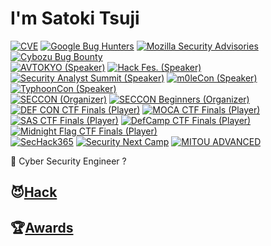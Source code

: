 # I'm Satoki Tsuji
[![CVE](https://img.shields.io/badge/CVE-11-f68826.svg)](https://www.cve.org/) 
[![Google Bug Hunters](https://img.shields.io/badge/Google_Bug_Hunters-4-202124.svg)](https://bughunters.google.com/profile/577f4342-b9c0-4049-9c54-ca5c2d1bb102) 
[![Mozilla Security Advisories](https://img.shields.io/badge/Firefox_Bug_Bounty_Rewards-4-ffffff.svg)](https://bugzilla.mozilla.org/user_profile?user_id=706819) 
[![Cybozu Bug Bounty](https://img.shields.io/badge/Cybozu_Bug_Bounty-8-64bdd4.svg)](https://cybozu.co.jp/products/bug-bounty/)  
[![AVTOKYO (Speaker)](https://img.shields.io/badge/AVTOKYO_(Speaker)-2020,_2023,_2024-000000.svg)](https://www.avtokyo.org/) 
[![Hack Fes. (Speaker)](https://img.shields.io/badge/Hack_Fes._(Speaker)-2024-0d6fb8.svg)](https://www.hacker.or.jp/hack-fes-2024/) 
[![Security Analyst Summit (Speaker)](https://img.shields.io/badge/Security_Analyst_Summit_(Speaker)-2024-37ddd9.svg)](https://thesascon.com/) 
[![m0leCon (Speaker)](https://img.shields.io/badge/m0leCon_(Speaker)-2025-294b3c.svg)](https://m0lecon.it/) 
[![TyphoonCon (Speaker)](https://img.shields.io/badge/TyphoonCon_(Speaker)-2025-00a9b0.svg)](https://typhooncon.com/)  
[![SECCON (Organizer)](https://img.shields.io/badge/SECCON_(Organizer)-2023--24-e41012.svg)](https://www.seccon.jp/) 
[![SECCON Beginners (Organizer)](https://img.shields.io/badge/SECCON_Beginners_(Organizer)-2021--24-66ee33.svg)](https://www.seccon.jp/)  
[![DEF CON CTF Finals (Player)](https://img.shields.io/badge/DEF_CON_CTF_Finals_(Player)-30,_31,_32,_33-7777ff.svg)](https://defcon.org/) 
[![MOCA CTF Finals (Player)](https://img.shields.io/badge/MOCA_CTF_Finals_(Player)-2024-37e176.svg)](https://moca.camp/) 
[![SAS CTF Finals (Player)](https://img.shields.io/badge/SAS_CTF_Finals_(Player)-2024-37ddd9.svg)](https://ctf.thesascon.com/) 
[![DefCamp CTF Finals (Player)](https://img.shields.io/badge/DefCamp_CTF_Finals_(Player)-2024-0071ce.svg)](https://def.camp/) 
[![Midnight Flag CTF Finals (Player)](https://img.shields.io/badge/Midnight_Flag_CTF_Finals_(Player)-2025-6f31a7.svg)](https://midnightflag.fr/)  
[![SecHack365](https://img.shields.io/badge/SecHack365-2020-ffd700.svg)](https://sechack365.nict.go.jp/) 
[![Security Next Camp](https://img.shields.io/badge/Security_Next_Camp-2022-41b487.svg)](https://www.security-camp.or.jp/) 
[![MITOU ADVANCED](https://img.shields.io/badge/MITOU_ADVANCED-2025-d90000.svg)](https://www.ipa.go.jp/jinzai/mitou/advanced/index.html)  

👻 Cyber Security Engineer ?  

## 😈[Hack](Hack.md)

## 🏆[Awards](Awards.md)

